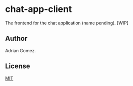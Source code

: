 # chat-app-client

The frontend for the chat application (name pending).
[WIP]

## Author

Adrian Gomez.

## License

[MIT](LICENSE)
